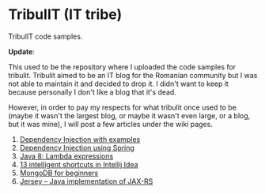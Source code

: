 # TribulIT (IT tribe)
TribulIT code samples.

**Update**: 

This used to be the repository where I uploaded the code samples for tribulit. Tribulit aimed to be an IT blog for the Romanian community but I was not able to maintain it and decided to drop it. I didn't want to keep it because personally I don't like a blog that it's dead. 

However, in order to pay my respects for what tribulit once used to be (maybe it wasn't the largest blog, or maybe it wasn't even large, or a blog, but it was mine), I will post a few articles under the wiki pages.

1. [Dependency Injection with examples](https://github.com/mnegrean/TribulIT/wiki/Dependency-Injection-with-examples)
2. [Dependency Injection using Spring](https://github.com/mnegrean/TribulIT/wiki/Dependency-Injection-using-Spring)
3. [Java 8: Lambda expressions](https://github.com/mnegrean/TribulIT/wiki/Java-8:-Lambda-expressions)
4. [13 intelligent shortcuts in Intellij Idea](https://github.com/mnegrean/TribulIT/wiki/13-intelligent-shortcuts-in-Intellij-Idea)
5. [MongoDB for beginners](https://github.com/mnegrean/TribulIT/wiki/MongoDB-for-beginners)
6. [Jersey – Java implementation of JAX-RS](https://github.com/mnegrean/TribulIT/wiki/Jersey:-Java-implementation-of-JAX-RS)
